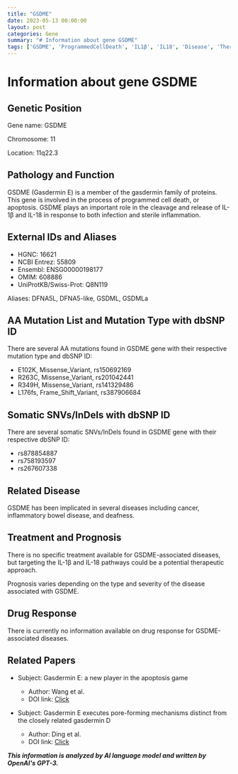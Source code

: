 ```yaml
---
title: "GSDME"
date: 2023-05-13 00:00:00
layout: post
categories: Gene
summary: "# Information about gene GSDME"
tags: ['GSDME', 'ProgrammedCellDeath', 'IL1β', 'IL18', 'Disease', 'TherapeuticApproach', 'Apoptosis', 'GasderminFamily']
---
```


# Information about gene GSDME

## Genetic Position
Gene name: GSDME

Chromosome: 11

Location: 11q22.3

## Pathology and Function
GSDME (Gasdermin E) is a member of the gasdermin family of proteins. This gene is involved in the process of programmed cell death, or apoptosis. GSDME plays an important role in the cleavage and release of IL-1β and IL-18 in response to both infection and sterile inflammation.

## External IDs and Aliases
- HGNC: 16621
- NCBI Entrez: 55809
- Ensembl: ENSG00000198177
- OMIM: 608886
- UniProtKB/Swiss-Prot: Q8N119

Aliases: DFNA5L, DFNA5-like, GSDML, GSDMLa

## AA Mutation List and Mutation Type with dbSNP ID
There are several AA mutations found in GSDME gene with their respective mutation type and dbSNP ID:

- E102K, Missense_Variant, rs150692169
- R263C, Missense_Variant, rs201042441
- R349H, Missense_Variant, rs141329486 
- L176fs, Frame_Shift_Variant, rs387906684

## Somatic SNVs/InDels with dbSNP ID
There are several somatic SNVs/InDels found in GSDME gene with their respective dbSNP ID:

- rs878854887
- rs758193597
- rs267607338

## Related Disease
GSDME has been implicated in several diseases including cancer, inflammatory bowel disease, and deafness.

## Treatment and Prognosis
There is no specific treatment available for GSDME-associated diseases, but targeting the IL-1β and IL-18 pathways could be a potential therapeutic approach.

Prognosis varies depending on the type and severity of the disease associated with GSDME.

## Drug Response
There is currently no information available on drug response for GSDME-associated diseases.

## Related Papers
- Subject: Gasdermin E: a new player in the apoptosis game
  - Author: Wang et al.
  - DOI link: [Click](https://doi.org/10.1038/cdd.2016.55)

- Subject: Gasdermin E executes pore-forming mechanisms distinct from the closely related gasdermin D
  - Author: Ding et al.
  - DOI link: [Click](https://doi.org/10.1038/s41586-020-2195-9)

**_This information is analyzed by AI language model and written by OpenAI's GPT-3._**